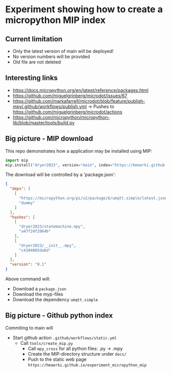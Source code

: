 # Experiment showing how to create a micropython MIP index

## Current limitation

* Only the latest version of main will be deployed!
* No version numbers will be provided
* Old file are not deleted

## Interesting links

 * https://docs.micropython.org/en/latest/reference/packages.html
 * https://github.com/miguelgrinberg/microdot/issues/67
 * https://github.com/markafarrell/microdot/blob/feature/publish-mpy/.github/workflows/publish.yml -> Pushes to https://github.com/miguelgrinberg/microdot/actions
  * https://github.com/micropython/micropython-lib/blob/master/tools/build.py


## Big picture - MIP download

This repo demonstrates how a application may be installed using MIP:

```python
import mip
mip.install("dryer2023", version="main", index="https://hmaerki.github.io/experiment_micropython_mip/mip_index")
```

The download will be controlled by a 'package.json':
```json
{
  "deps": [
    [
      "https://micropython.org/pi/v2/package/6/umqtt.simple/latest.json",
      "dummy"
    ]
  ],
  "hashes": [
    [
      "dryer2023/statemachine.mpy",
      "a47f24f2064b"
    ],
    [
      "dryer2023/__init__.mpy",
      "c4104085da6d"
    ]
  ],
  "version": "0.1"
}
```

Above command will:
 * Download a `package.json`
 * Download the myp-files
 * Download the dependency `umqtt.simple`


## Big picture - Github python index

Commiting to main will

* Start github action `.github/workflows/static.yml`
  * Call `tools/create_mip.py`
    * Call `mpy_cross` for all python files: .py -> .mpy
    * Create the MIP-directory structure under `docs/`
    * Push to the static web page `https://hmaerki.github.io/experiment_micropython_mip`

